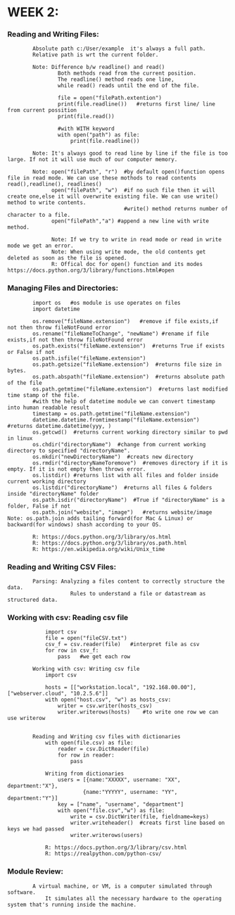 # WEEK 2:
### Reading and Writing Files:
			Absolute path c:/User/example  it's always a full path.
			Relative path is wrt the current folder.
			
			Note: Difference b/w readline() and read()
					Both methods read from the current position. 
					The readline() method reads one line, 
					while read() reads until the end of the file.
					
					file = open("filePath.extention")
					print(file.readline())   #returns first line/ line from current possition
					print(file.read())
					
					#with WITH keyword
					with open("path") as file:
						print(file.readline())
						
			Note: It's always good to read line by line if the file is too large. If not it will use much of our computer memory.
			
			Note: open("filePath", "r")  #by default open()function opens file in read mode. We can use these mothods to read contents read(),readline(), readlines()
				  open("filePath", "w")  #if no such file then it will create one,else it will overwrite existing file. We can use write() method to write contents.
										 #write() method returns number of character to a file.
				  open("filePath","a") #append a new line with write method.
				  
				  Note: If we try to write in read mode or read in write mode we get an error.
				  Note: When using write mode, the old contents get deleted as soon as the file is opened.
				  R: Offical doc for open() function and its modes https://docs.python.org/3/library/functions.html#open
				  
### Managing Files and Directories:
			import os   #os module is use operates on files
			import datetime 
			
			os.remove("fileName.extension")   #remove if file exists,if not then throw fileNotFound error
			os.rename("fileNameToChange", "newName") #rename if file exists,if not then throw fileNotFound error
			os.path.exists("fileName.extension")  #returns True if exists or False if not
			os.path.isfile("fileName.extension")
			os.path.getsize("fileName.extension")  #returns file size in bytes.
			os.path.abspath("fileName.extension")  #returns absolute path of the file
			os.path.getmtime("fileName.extension")  #returns last modified time stamp of the file.
			#with the help of datetime module we can convert timestamp into human readable result
			timestamp = os.path.getmtime("fileName.extension")
			datetime.datetime.fromtimestamp("fileName.extension")  #returns datetime.datetime(yyy, )
			os.getcwd()  #returns current working directory similar to pwd in linux
			os.chdir("directoryName")  #change from current working directory to specified "directoryName".
			os.mkdir("newDirectoryName")  #creats new directory
			os.rmdir("directoryNameToremove")  #removes directory if it is empty. If it is not empty then throws error.
			os.listdir() #returns list with all files and folder inside current working directory
			os.listdir("directoryName")  #returns all files & folders inside "directoryName" folder
			os.path.isdir("directoryName")  #True if "directoryName" is a folder, False if not
			os.path.join("website", "image")   #returns website/image Note: os.path.join adds tailing forward(for Mac & Linux) or backward(for windows) shash according to your OS.
			
			R: https://docs.python.org/3/library/os.html
			R: https://docs.python.org/3/library/os.path.html
			R: https://en.wikipedia.org/wiki/Unix_time
			
### Reading and Writing CSV Files:
			Parsing: Analyzing a files content to correctly structure the data.
						Rules to understand a file or datastream as structured data.
						
### Working with csv: Reading csv file 
				import csv
				file = open("fileCSV.txt")
				csv_f = csv.reader(file)   #interpret file as csv
				for row in csv_f:
					pass   #we get each row 
					
			Working with csv: Writing csv file
				import csv
				
				hosts = [["workstation.local", "192.168.00.00"], ["webserver.cloud", "10.2.5.6"]]
				with open("host.csv", "w") as hosts_csv:
					writer = csv.writer(hosts_csv)
					writer.writerows(hosts)    #to write one row we can use writerow
					
					
			Reading and Writing csv files with dictionaries
				with open(file.csv) as file:
					reader = csv.DictReader(file)
					for row in reader:
						pass
						
				Writing from dictionaries
					users = [{name:"XXXXX", username: "XX", department:"X"},
							{name:"YYYYY", username: "YY", department:"Y"}]
					key = ["name", "username", "department"]
					with open("file.csv","w") as file:
						write = csv.DictWriter(file, fieldname=keys)
						writer.writeheader()  #creats first line based on keys we had passed
						writer.writerows(users)
						
				R: https://docs.python.org/3/library/csv.html
				R: https://realpython.com/python-csv/
				
### Module Review:
			A virtual machine, or VM, is a computer simulated through software.
				It simulates all the necessary hardware to the operating system that's running inside the machine.
